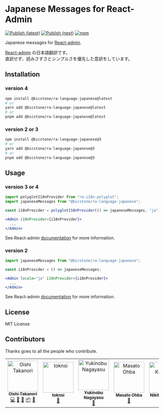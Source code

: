 # Japanese Messages for React-Admin

[![Publish (latest)](https://github.com/bicstone/ra-language-japanese/actions/workflows/publish-latest.yml/badge.svg)](https://github.com/bicstone/ra-language-japanese/actions/workflows/publish-latest.yml) [![Publish (next)](https://github.com/bicstone/ra-language-japanese/actions/workflows/publish-next.yml/badge.svg)](https://github.com/bicstone/ra-language-japanese/actions/workflows/publish-next.yml) [![npm](https://img.shields.io/npm/dm/@bicstone/ra-language-japanese.svg?&logo=npm)](https://www.npmjs.com/package/@bicstone/ra-language-japanese)

Japanese messages for [React-admin](https://github.com/marmelab/react-admin).

[React-admin](https://github.com/marmelab/react-admin) の日本語翻訳です。  
直訳せず、読みさすさとシンプルさを優先した意訳をしています。

## Installation

### version 4

```sh
npm install @bicstone/ra-language-japanese@latest
# or
yarn add @bicstone/ra-language-japanese@latest
# or
pnpm add @bicstone/ra-language-japanese@latest
```

### version 2 or 3

```sh
npm install @bicstone/ra-language-japanese@3
# or
yarn add @bicstone/ra-language-japanese@3
# or
pnpm add @bicstone/ra-language-japanese@3
```

## Usage

### version 3 or 4

```jsx
import polyglotI18nProvider from "ra-i18n-polyglot";
import japaneseMessages from "@bicstone/ra-language-japanese";

const i18nProvider = polyglotI18nProvider(() => japaneseMessages, "ja");

<Admin i18nProvider={i18nProvider}>
  ...
</Admin>
```

See React-admin [documentation](https://marmelab.com/react-admin/Translation.html) for more information.

### version 2

```jsx
import japaneseMessages from "@bicstone/ra-language-japanese";

const i18nProvider = () => japaneseMessages;

<Admin locale="ja" i18nProvider={i18nProvider}>
  ...
</Admin>
```

See React-admin [documentation](https://marmelab.com/react-admin/doc/2.9/Translation.html) for more information.

## License

MIT License

## Contributors

Thanks goes to all the people who contribute.

<!-- ALL-CONTRIBUTORS-LIST:START - Do not remove or modify this section -->
<!-- prettier-ignore-start -->
<!-- markdownlint-disable -->
<table>
  <tbody>
    <tr>
      <td align="center"><a href="https://bicstone.me/"><img src="https://avatars.githubusercontent.com/u/47806818?v=4?s=100" width="100px;" alt="Oishi Takanori"/><br /><sub><b>Oishi Takanori</b></sub></a><br /><a href="https://github.com/bicstone/ra-language-japanese/commits?author=bicstone" title="Code">💻</a> <a href="https://github.com/bicstone/ra-language-japanese/commits?author=bicstone" title="Documentation">📖</a> <a href="#maintenance-bicstone" title="Maintenance">🚧</a> <a href="#platform-bicstone" title="Packaging/porting to new platform">📦</a> <a href="https://github.com/bicstone/ra-language-japanese/pulls?q=is%3Apr+reviewed-by%3Abicstone" title="Reviewed Pull Requests">👀</a></td>
      <td align="center"><a href="https://github.com/toknsi"><img src="https://avatars.githubusercontent.com/u/26852981?v=4?s=100" width="100px;" alt="toknsi"/><br /><sub><b>toknsi</b></sub></a><br /><a href="https://github.com/bicstone/ra-language-japanese/commits?author=toknsi" title="Documentation">📖</a></td>
      <td align="center"><a href="https://www.yukinobu.jp/tdiary/"><img src="https://avatars.githubusercontent.com/u/5938690?v=4?s=100" width="100px;" alt="Yukinobu Nagayasu"/><br /><sub><b>Yukinobu Nagayasu</b></sub></a><br /><a href="https://github.com/bicstone/ra-language-japanese/commits?author=yukinobu" title="Documentation">📖</a></td>
      <td align="center"><a href="https://ohbarye.github.io/"><img src="https://avatars.githubusercontent.com/u/1811616?v=4?s=100" width="100px;" alt="Masato Ohba"/><br /><sub><b>Masato Ohba</b></sub></a><br /><a href="#maintenance-ohbarye" title="Maintenance">🚧</a></td>
      <td align="center"><a href="https://github.com/nerixim"><img src="https://avatars.githubusercontent.com/u/26106502?v=4?s=100" width="100px;" alt="Nikita Kamaev"/><br /><sub><b>Nikita Kamaev</b></sub></a><br /><a href="#maintenance-nerixim" title="Maintenance">🚧</a></td>
    </tr>
  </tbody>
</table>

<!-- markdownlint-restore -->
<!-- prettier-ignore-end -->

<!-- ALL-CONTRIBUTORS-LIST:END -->
